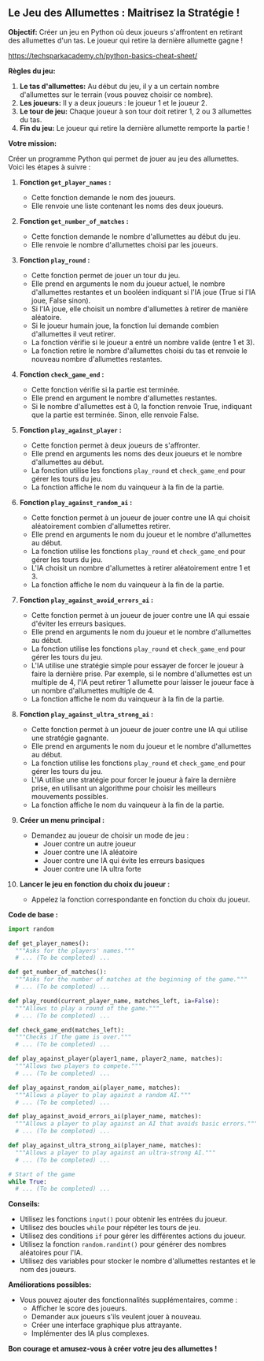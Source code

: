 ## Le Jeu des Allumettes : Maitrisez la Stratégie !

**Objectif:** Créer un jeu en Python où deux joueurs s'affrontent en retirant des allumettes d'un tas. Le joueur qui retire la dernière allumette gagne ! 

https://techsparkacademy.ch/python-basics-cheat-sheet/

**Règles du jeu:**

1. **Le tas d'allumettes:** Au début du jeu, il y a un certain nombre d'allumettes sur le terrain (vous pouvez choisir ce nombre).
2. **Les joueurs:** Il y a deux joueurs : le joueur 1 et le joueur 2. 
3. **Le tour de jeu:** Chaque joueur à son tour doit retirer 1, 2 ou 3 allumettes du tas.
4. **Fin du jeu:** Le joueur qui retire la dernière allumette remporte la partie !

**Votre mission:**

Créer un programme Python qui permet de jouer au jeu des allumettes. Voici les étapes à suivre :

1. **Fonction `get_player_names` :**
   - Cette fonction demande le nom des joueurs.
   - Elle renvoie une liste contenant les noms des deux joueurs.

2. **Fonction `get_number_of_matches` :**
   - Cette fonction demande le nombre d'allumettes au début du jeu.
   - Elle renvoie le nombre d'allumettes choisi par les joueurs.

3. **Fonction `play_round` :**
   - Cette fonction permet de jouer un tour du jeu.
   - Elle prend en arguments le nom du joueur actuel, le nombre d'allumettes restantes et un booléen indiquant si l'IA joue (True si l'IA joue, False sinon).
   - Si l'IA joue, elle choisit un nombre d'allumettes à retirer de manière aléatoire.
   - Si le joueur humain joue, la fonction lui demande combien d'allumettes il veut retirer.
   - La fonction vérifie si le joueur a entré un nombre valide (entre 1 et 3).
   - La fonction retire le nombre d'allumettes choisi du tas et renvoie le nouveau nombre d'allumettes restantes.

4. **Fonction `check_game_end` :**
   - Cette fonction vérifie si la partie est terminée.
   - Elle prend en argument le nombre d'allumettes restantes.
   - Si le nombre d'allumettes est à 0, la fonction renvoie True, indiquant que la partie est terminée. Sinon, elle renvoie False.

5. **Fonction `play_against_player` :**
   - Cette fonction permet à deux joueurs de s'affronter.
   - Elle prend en arguments les noms des deux joueurs et le nombre d'allumettes au début.
   - La fonction utilise les fonctions `play_round` et `check_game_end` pour gérer les tours du jeu.
   - La fonction affiche le nom du vainqueur à la fin de la partie.

6. **Fonction `play_against_random_ai` :**
   - Cette fonction permet à un joueur de jouer contre une IA qui choisit aléatoirement combien d'allumettes retirer.
   - Elle prend en arguments le nom du joueur et le nombre d'allumettes au début.
   - La fonction utilise les fonctions `play_round` et `check_game_end` pour gérer les tours du jeu.
   - L'IA choisit un nombre d'allumettes à retirer aléatoirement entre 1 et 3.
   - La fonction affiche le nom du vainqueur à la fin de la partie.

7. **Fonction `play_against_avoid_errors_ai` :**
   - Cette fonction permet à un joueur de jouer contre une IA qui essaie d'éviter les erreurs basiques.
   - Elle prend en arguments le nom du joueur et le nombre d'allumettes au début.
   - La fonction utilise les fonctions `play_round` et `check_game_end` pour gérer les tours du jeu.
   - L'IA utilise une stratégie simple pour essayer de forcer le joueur à faire la dernière prise. Par exemple, si le nombre d'allumettes est un multiple de 4, l'IA peut retirer 1 allumette pour laisser le joueur face à un nombre d'allumettes multiple de 4.
   - La fonction affiche le nom du vainqueur à la fin de la partie.

8. **Fonction `play_against_ultra_strong_ai` :**
   - Cette fonction permet à un joueur de jouer contre une IA qui utilise une stratégie gagnante.
   - Elle prend en arguments le nom du joueur et le nombre d'allumettes au début.
   - La fonction utilise les fonctions `play_round` et `check_game_end` pour gérer les tours du jeu.
   - L'IA utilise une stratégie pour forcer le joueur à faire la dernière prise, en utilisant un algorithme pour choisir les meilleurs mouvements possibles.
   - La fonction affiche le nom du vainqueur à la fin de la partie.

9. **Créer un menu principal :**
   - Demandez au joueur de choisir un mode de jeu :
     - Jouer contre un autre joueur
     - Jouer contre une IA aléatoire
     - Jouer contre une IA qui évite les erreurs basiques
     - Jouer contre une IA ultra forte

10. **Lancer le jeu en fonction du choix du joueur :**
    - Appelez la fonction correspondante en fonction du choix du joueur.

**Code de base :**

```python
import random

def get_player_names():
  """Asks for the players' names."""
  # ... (To be completed) ...

def get_number_of_matches():
  """Asks for the number of matches at the beginning of the game."""
  # ... (To be completed) ...

def play_round(current_player_name, matches_left, ia=False):
  """Allows to play a round of the game."""
  # ... (To be completed) ...

def check_game_end(matches_left):
  """Checks if the game is over."""
  # ... (To be completed) ...

def play_against_player(player1_name, player2_name, matches):
  """Allows two players to compete."""
  # ... (To be completed) ...

def play_against_random_ai(player_name, matches):
  """Allows a player to play against a random AI."""
  # ... (To be completed) ...

def play_against_avoid_errors_ai(player_name, matches):
  """Allows a player to play against an AI that avoids basic errors."""
  # ... (To be completed) ...

def play_against_ultra_strong_ai(player_name, matches):
  """Allows a player to play against an ultra-strong AI."""
  # ... (To be completed) ...

# Start of the game
while True:
  # ... (To be completed) ...
```

**Conseils:**

- Utilisez les fonctions `input()` pour obtenir les entrées du joueur.
- Utilisez des boucles `while` pour répéter les tours de jeu.
- Utilisez des conditions `if` pour gérer les différentes actions du joueur.
- Utilisez la fonction `random.randint()` pour générer des nombres aléatoires pour l'IA.
- Utilisez des variables pour stocker le nombre d'allumettes restantes et le nom des joueurs.

**Améliorations possibles:**

- Vous pouvez ajouter des fonctionnalités supplémentaires, comme :
    - Afficher le score des joueurs.
    - Demander aux joueurs s'ils veulent jouer à nouveau.
    - Créer une interface graphique plus attrayante.
    - Implémenter des IA plus complexes.

**Bon courage et amusez-vous à créer votre jeu des allumettes !**
